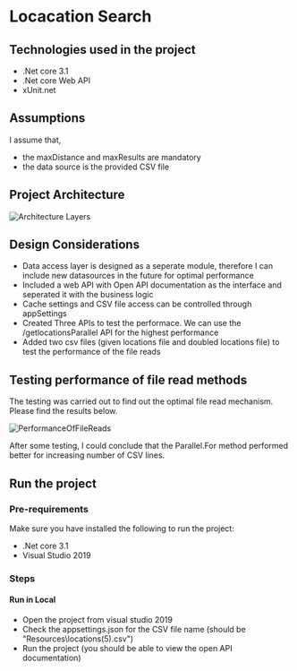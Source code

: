 # Locacation Search

## Technologies used in the project
- .Net core 3.1
- .Net core Web API
- xUnit.net

## Assumptions
I assume that,
- the maxDistance and maxResults are mandatory
- the data source is the provided CSV file

## Project Architecture

![Architecture Layers](https://user-images.githubusercontent.com/6565759/135203100-073e38f9-21b9-4a4a-bf19-dc8280c83b1f.JPG)


## Design Considerations
- Data access layer is designed as a seperate module, therefore I can include new datasources in the future for optimal performance
- Included a web API with Open API documentation as the interface and seperated it with the business logic
- Cache settings and CSV file access can be controlled through appSettings
- Created Three APIs to test the performace. We can use the /getlocationsParallel API for the highest performance
- Added two csv files (given locations file and doubled locations file) to test the performance of the file reads

## Testing performance of file read methods

The testing was carried out to find out the optimal file read mechanism. Please find the results below. 

  ![PerformanceOfFileReads](https://user-images.githubusercontent.com/6565759/135200571-85092040-9af2-4300-90c5-2820bcb60903.JPG)
  
After some testing, I could conclude that the Parallel.For method performed better for increasing number of CSV lines. 

## Run the project

### Pre-requirements

Make sure you have installed the following to run the project:
- .Net core 3.1
- Visual Studio 2019

### Steps

#### Run in Local
- Open the project from visual studio 2019
- Check the appsettings.json for the CSV file name (should be "Resources\\locations(5).csv")
- Run the project (you should be able to view the open API documentation)




